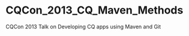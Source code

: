 CQCon_2013_CQ_Maven_Methods
===========================

CQCon 2013 Talk on Developing CQ apps using Maven and Git
